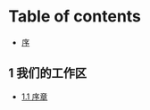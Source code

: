 # Table of contents

* [序](README.md)

## 1 我们的工作区

* [1.1 序章](1-wo-men-de-gong-zuo-qu/1.1-xu-zhang.md)
